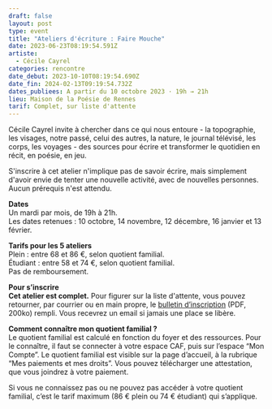 ```yaml
---
draft: false
layout: post
type: event
title: "Ateliers d'écriture : Faire Mouche"
date: 2023-06-23T08:19:54.591Z
artiste:
  - Cécile Cayrel
categories: rencontre
date_debut: 2023-10-10T08:19:54.690Z
date_fin: 2024-02-13T09:19:54.732Z
dates_publiees: A partir du 10 octobre 2023 · 19h → 21h
lieu: Maison de la Poésie de Rennes
tarif: Complet, sur liste d'attente
---
```

Cécile Cayrel invite à chercher dans ce qui nous entoure - la topographie, les visages, notre passé, celui des autres, la nature, le journal télévisé, les corps, les voyages - des sources pour écrire et transformer le quotidien en récit, en poésie, en jeu. 

S'inscrire à cet atelier n'implique pas de savoir écrire, mais simplement d'avoir envie de tenter une nouvelle activité, avec de nouvelles personnes. Aucun prérequis n'est attendu.

**Dates**\
Un mardi par mois, de 19h à 21h.\
Les dates retenues : 10 octobre, 14 novembre, 12 décembre, 16 janvier et 13 février.

**Tarifs pour les 5 ateliers**\
Plein : entre 68 et 86 €, selon quotient familial.\
Étudiant : entre 58 et 74 €, selon quotient familial.\
Pas de remboursement.

**Pour s’inscrire**\
**Cet atelier est complet.** Pour figurer sur la liste d'attente, vous pouvez retourner, par courrier ou en main propre, le [bulletin d’inscription](/imgs/inscription-ateliers-d-criture-faire-mouche.pdf) (PDF, 200ko) rempli. Vous recevrez un email si jamais une place se libère.

**Comment connaître mon quotient familial ?**\
Le quotient familial est calculé en fonction du foyer et des ressources. Pour le connaître, il faut se connecter à votre espace CAF, puis sur l’espace “Mon Compte”. Le quotient familial est visible sur la page d’accueil, à la rubrique “Mes paiements et mes droits”. Vous pouvez télécharger une attestation, que vous joindrez à votre paiement.

Si vous ne connaissez pas ou ne pouvez pas accéder à votre quotient familial, c’est le tarif maximum (86 € plein ou 74 € étudiant) qui s’applique.
